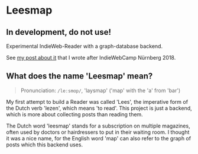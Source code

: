 # Leesmap
## In development, do not use!
Experimental IndieWeb-Reader with a graph-database backend.

See [my post about it](https://seblog.nl/2018/10/22/13/three-things-about-readers) that I wrote after IndieWebCamp Nürnberg 2018.

## What does the name 'Leesmap' mean?

> Pronunciation: `/leːsmɑp/`, 'laysmap' ('map' with the 'a' from 'bar')

My first attempt to build a Reader was called 'Lees', the imperative form of the Dutch verb 'lezen', which means 'to read'. This project is just a backend, which is more about collecting posts than reading them.

The Dutch word 'leesmap' stands for a subscription on multiple magazines, often used by doctors or hairdressers to put in their waiting room. I thought it was a nice name, for the English word 'map' can also refer to the graph of posts which this backend uses.
